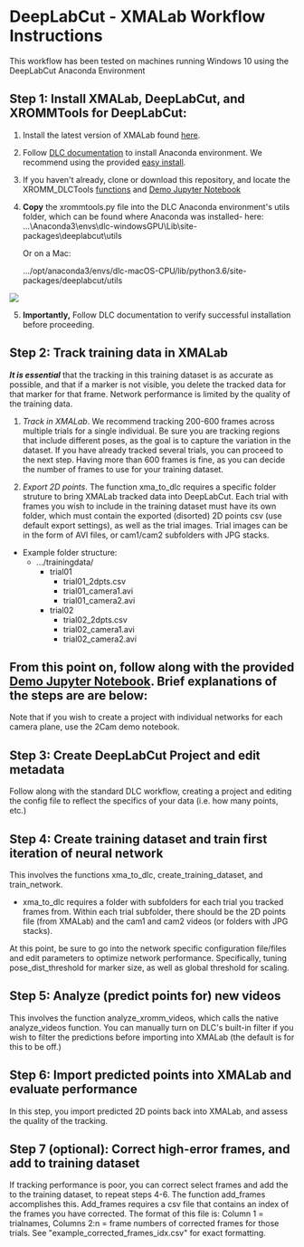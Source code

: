 # DeepLabCut - XMALab Workflow Instructions

This workflow has been tested on machines running Windows 10 using the DeepLabCut Anaconda Environment

## Step 1: Install XMALab, DeepLabCut, and XROMMTools for DeepLabCut: 

1. Install the latest version of XMALab found [here](https://bitbucket.org/xromm/xmalab/).
2. Follow [DLC documentation](https://github.com/AlexEMG/DeepLabCut/blob/master/docs/installation.md) to install Anaconda environment. We recommend using the provided [easy install](https://github.com/AlexEMG/DeepLabCut/blob/master/conda-environments/README.md).
3. If you haven't already, clone or download this repository, and locate the XROMM_DLCTools [functions](/functions/xrommtools.py) and [Demo Jupyter Notebook](/templates/XROMM_Pipeline_Demo.ipynb)
4. **Copy** the xrommtools.py file into the DLC Anaconda environment's utils folder, which can be found where Anaconda was installed- here: ...\Anaconda3\envs\dlc-windowsGPU\Lib\site-packages\deeplabcut\utils

      Or on a Mac:

      .../opt/anaconda3/envs/dlc-macOS-CPU/lib/python3.6/site-packages/deeplabcut/utils

![](https://user-images.githubusercontent.com/53494838/74692595-9ccb9080-51ad-11ea-9906-e6b841238ad7.png)

5.  **Importantly,** Follow DLC documentation to verify successful installation before proceeding.

## Step 2: Track training data in XMALab

_**It is essential**_ that the tracking in this training dataset is as accurate as possible, and that if a marker is not visible, you delete the tracked data for that marker for that frame. Network performance is limited by the quality of the training data.

1. *Track in XMALab*. We recommend tracking 200-600 frames across multiple trials for a single individual. Be sure you are tracking regions that include different poses, as the goal is to capture the variation in the dataset. If you have already tracked several trials, you can proceed to the next step. Having more than 600 frames is fine, as you can decide the number of frames to use for your training dataset.



2. *Export 2D points*. The function xma_to_dlc requires a specific folder struture to bring XMALab tracked data into DeepLabCut. Each trial with frames you wish to include in the training dataset must have its own folder, which must contain the exported (disorted) 2D points csv (use default export settings), as well as the trial images. Trial images can be in the form of AVI files, or cam1/cam2 subfolders with JPG stacks.
- Example folder structure:
  - .../trainingdata/
    - trial01
      - trial01_2dpts.csv 
      - trial01_camera1.avi
      - trial01_camera2.avi
    - trial02  
      - trial02_2dpts.csv 
      - trial02_camera1.avi
      - trial02_camera2.avi

## From this point on, follow along with the provided [Demo Jupyter Notebook](/templates/XROMM_Pipeline_Demo.ipynb). Brief explanations of the steps are are below:

Note that if you wish to create a project with individual networks for each camera plane, use the 2Cam demo notebook.

## Step 3: Create DeepLabCut Project and edit metadata

Follow along with the standard DLC workflow, creating a project and editing the config file to reflect the specifics of your data (i.e. how many points, etc.) 

## Step 4: Create training dataset and train first iteration of neural network

This involves the functions xma_to_dlc, create_training_dataset, and train_network.
- xma_to_dlc requires a folder with subfolders for each trial you tracked frames from. Within each trial subfolder, there should be the 2D points file (from XMALab) and the cam1 and cam2 videos (or folders with JPG stacks).

At this point, be sure to go into the network specific configuration file/files and edit parameters to optimize network performance. Specifically, tuning pose_dist_threshold for marker size, as well as global threshold for scaling.

## Step 5: Analyze (predict points for) new videos

This involves the function analyze_xromm_videos, which calls the native analyze_videos function. You can manually turn on DLC's built-in filter if you wish to filter the predictions before importing into XMALab (the default is for this to be off.)

## Step 6: Import predicted points into XMALab and evaluate performance

In this step, you import predicted 2D points back into XMALab, and assess the quality of the tracking.

## Step 7 (optional): Correct high-error frames, and add to training dataset 

If tracking performance is poor, you can correct select frames and add the to the training dataset, to repeat steps 4-6.
The function add_frames accomplishes this. Add_frames requires a csv file that contains an index of the frames you have corrected. The format of this file is: Column 1 = trialnames, Columns 2:n = frame numbers of corrected frames for those trials. See "example_corrected_frames_idx.csv" for exact formatting.


